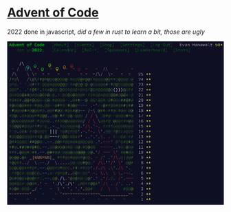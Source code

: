 # [Advent of Code](https://adventofcode.com/2022)

2022 done in javascript, _did a few in rust to learn a bit, those are ugly_

![Completed Calendar](/calendar.png)
